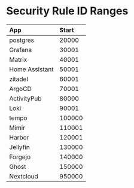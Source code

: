 # Security Rule ID Ranges

| App            | Start  |
|:---------------|:-------|
| postgres       | 20000  |
| Grafana        | 30001  |
| Matrix         | 40001  |
| Home Assistant | 50001  |
| zitadel        | 60001  |
| ArgoCD         | 70001  |
| ActivityPub    | 80000  |
| Loki           | 90001  |
| tempo          | 100000 |
| Mimir          | 110001 |
| Harbor         | 120001 |
| Jellyfin       | 130000 |
| Forgejo        | 140000 |
| Ghost          | 150000 |
| Nextcloud      | 950000 |
